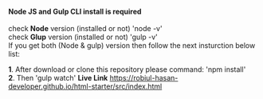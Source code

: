 **Node JS and Gulp CLI install is required** <br> <br>
check **Node** version (installed or not) 'node -v' <br>
check **Glup** version (installed or not) 'gulp -v' <br>
If you get both (Node & gulp) version then follow the next insturction below list: <br>

**1**. After download or clone this repository please command: 'npm install' <br>
**2**. Then 'gulp watch'
**Live Link** https://robiul-hasan-developer.github.io/html-starter/src/index.html
